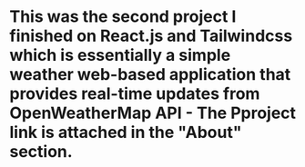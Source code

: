 # This was the second project I finished on React.js and Tailwindcss which is essentially a simple weather web-based application that provides real-time updates from OpenWeatherMap API - The Pproject link is attached in the "About" section.

